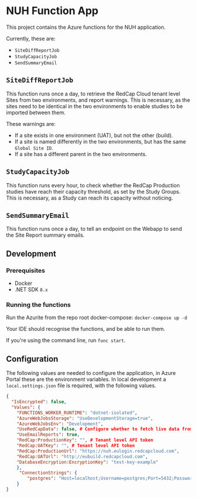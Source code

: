 # NUH Function App

This project contains the Azure functions for the NUH application.

Currently, these are:

- `SiteDiffReportJob`
- `StudyCapacityJob`
- `SendSummaryEmail`

## `SiteDiffReportJob`

This function runs once a day, to retrieve the RedCap Cloud tenant level Sites from two environments, and report warnings. This is necessary, as the sites need to be identical in the two environments to enable studies to be imported between them.

These warnings are:

- If a site exists in one environment (UAT), but not the other (build).
- If a site is named differently in the two environments, but has the same `Global Site ID`.
- If a site has a different parent in the two environments.

## `StudyCapacityJob`

This function runs every hour, to check whether the RedCap Production studies have reach their capacity threshold, as set by the Study Groups. This is necessary, as a Study can reach its capacity without noticing.

## `SendSummaryEmail`

This function runs once a day, to tell an endpoint on the Webapp to send the Site Report summary emails.

## Development

### Prerequisites

- Docker
- .NET SDK `8.x`

### Running the functions

Run the Azurite from the repo root docker-compose: `docker-compose up -d`

Your IDE should recognise the functions, and be able to run them.

If you're using the command line, run `func start`.

## Configuration

The following values are needed to configure the application, in Azure Portal these are the environment variables.
In local development a `local.settings.json` file is required, with the following values.

```json
{
  "IsEncrypted": false,
  "Values": {
    "FUNCTIONS_WORKER_RUNTIME": "dotnet-isolated",
    "AzureWebJobsStorage": "UseDevelopmentStorage=true",
    "AzureWebJobsEnv": "Development",
    "UseRedCapData": false, # Configure whether to fetch live data from RedCap, or use the local service.
    "UseEmailReports": true,
    "RedCap:ProductionKey": "", # Tenant level API token
    "RedCap:UATKey": "", # Tenant level API token
    "RedCap:ProductionUrl": "https://nuh.eulogin.redcapcloud.com",
    "RedCap:UATUrl": "http://eubuild.redcapcloud.com",
    "DatabaseEncryption:EncryptionKey": "test-key-example"
    },
     "ConnectionStrings": {
        "postgres": "Host=localhost;Username=postgres;Port=5432;Password=example;Database=monitor"
    }
}
```
